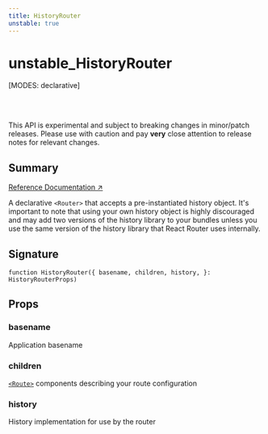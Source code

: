 ```yaml
---
title: HistoryRouter
unstable: true
---
```


# unstable_HistoryRouter

<!--
⚠️ ⚠️ IMPORTANT ⚠️ ⚠️ 

Thank you for helping improve our documentation!

This file is auto-generated from the JSDoc comments in the source
code, so please edit the JSDoc comments in the file below and this
file will be re-generated once those changes are merged.

https://github.com/remix-run/react-router/blob/main/packages/react-router/lib/dom/lib.tsx
-->

[MODES: declarative]

<br />
<br />

<docs-warning>This API is experimental and subject to breaking changes in 
minor/patch releases. Please use with caution and pay **very** close attention 
to release notes for relevant changes.</docs-warning>

## Summary

[Reference Documentation ↗](https://api.reactrouter.com/v7/functions/react_router.unstable_HistoryRouter.html)

A declarative `<Router>` that accepts a pre-instantiated history object.
It's important to note that using your own history object is highly discouraged
and may add two versions of the history library to your bundles unless you use
the same version of the history library that React Router uses internally.

## Signature

```tsx
function HistoryRouter({ basename, children, history, }: HistoryRouterProps)
```

## Props

### basename

Application basename

### children

[`<Route>`](../components/Route) components describing your route configuration

### history

History implementation for use by the router

